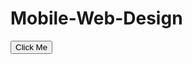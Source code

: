 # Mobile-Web-Design

<button> <a href="https://mounika58.github.io/Mobile-Web-Design/" target="_blank"> </a>Click Me </button>
